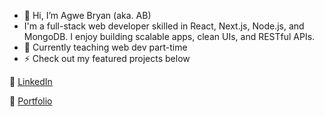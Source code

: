 - 👋 Hi, I’m Agwe Bryan (aka. AB)
- I'm a full-stack web developer skilled in React, Next.js, Node.js, and MongoDB. I enjoy building scalable apps, clean UIs, and RESTful APIs.
- 🌱 Currently teaching web dev part-time  
- ⚡ Check out my featured projects below  

🔗 [LinkedIn](https://www.linkedin.com/in/bryan-muna-a73224369/)

🔗 [Portfolio](https://agwebryan.vercel.app/)

